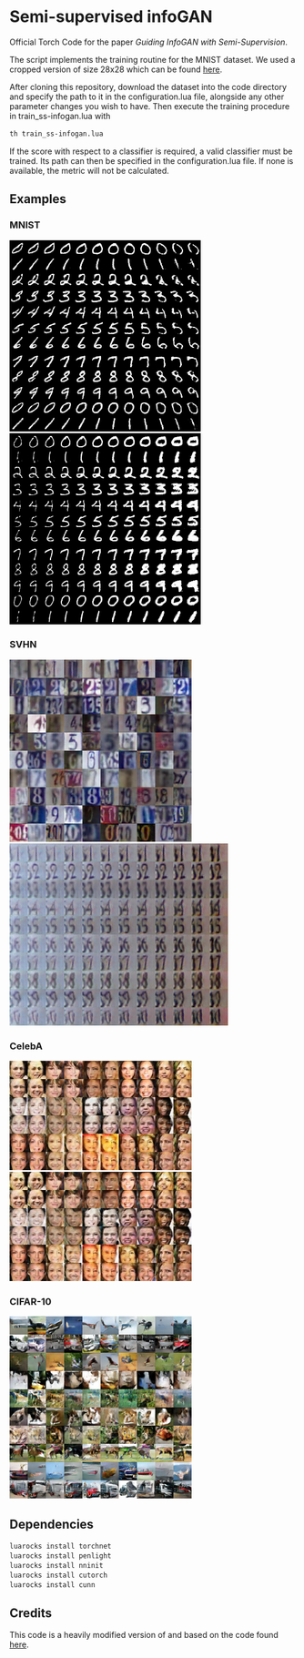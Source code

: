# Semi-supervised infoGAN

Official Torch Code for the paper *Guiding InfoGAN with Semi-Supervision*.

The script implements the training routine for the MNIST dataset. We used a cropped version of size 28x28 which can be found  [here](https://www.dropbox.com/sh/qc62k24u4tf6a9i/AADx-E3rRHoEUOtDj9RmGg6Ca?dl=0).

After cloning this repository, download the dataset into the code directory and specify the path to it in the configuration.lua file, alongside any other parameter changes you wish to have. Then execute the training procedure in train_ss-infogan.lua with
```bash
th train_ss-infogan.lua
```
If the score with respect to a classifier is required, a valid classifier must be trained. Its path can then be specified in the configuration.lua file. If none is available, the metric will not be calculated.

## Examples

### MNIST
![MNIST 1](images/mnist_1.png) ![MNIST 2](images/mnist_2.png)
### SVHN
![SVHN 1](images/svhn_1.png) ![SVHN 2](images/svhn_2.png)
### CelebA
![CELEBA 1](images/celeba_1.png) ![CELEBA 2](images/celeba_2.png)
### CIFAR-10
![CIFAR-10](images/cifar.png)

## Dependencies

```bash
luarocks install torchnet
luarocks install penlight
luarocks install nninit
luarocks install cutorch
luarocks install cunn
```

## Credits

This code is a heavily modified version of and based on the code found [here](https://github.com/anibali/infogan).

